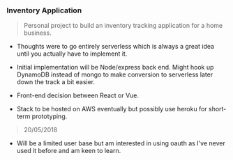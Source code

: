 ### Inventory Application
> Personal project to build an inventory tracking application for a home business. 

* Thoughts were to go entirely serverless which is always a great idea until you actually have to implement it.

* Initial implementation will be Node/express back end. Might hook up DynamoDB instead of mongo to make conversion to serverless later down the track a bit easier. 

* Front-end decision between React or Vue. 

* Stack to be hosted on AWS eventually but possibly use heroku for short-term prototyping.

> 20/05/2018
* Will be a limited user base but am interested in using oauth as I've never used it before and am keen to learn. 